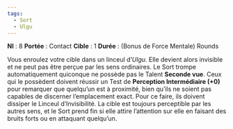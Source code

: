 ```yaml
---
tags:
  - Sort
  - Ulgu
---
```

**NI** : 8
**Portée** : Contact
**Cible** : 1
**Durée** : (Bonus de Force Mentale) Rounds

Vous enroulez votre cible dans un linceul d’*Ulgu*. Elle devient alors invisible et ne peut pas être perçue par les sens ordinaires. Le Sort trompe automatiquement quiconque ne possède pas le Talent **Seconde vue**. Ceux qui le possèdent doivent réussir un Test de **Perception Intermédiaire (+0)** pour remarquer que quelqu’un est à proximité, bien qu’ils ne soient pas capables de discerner l’emplacement exact. Pour ce faire, ils doivent dissiper le Linceul d’Invisibilité. La cible est toujours perceptible par les autres sens, et le Sort prend fin si elle attire l’attention sur elle en faisant des bruits forts ou en attaquant quelqu’un.